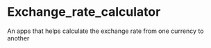 # Exchange_rate_calculator
 An apps that helps calculate the exchange rate from one currency to another
